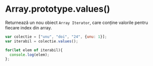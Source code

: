 # Array.prototype.values()

Returnează un nou obiect `Array Iterator`, care conține valorile pentru fiecare index din array.

```javascript
var colectie = ["unu", "doi", "24", {unu: 1}];
var iterabil = colectie.values();

for(let elem of iterabil){
  console.log(elem);
};
```
